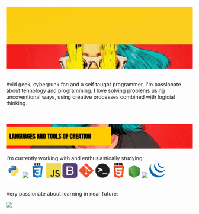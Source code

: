 <!--
**Haldgerd/Haldgerd** is a ✨ _special_ ✨ repository because its `README.md` (this file) appears on your GitHub profile.

Here are some ideas to get you started:

- 🔭 I’m currently working on ...
- 🌱 I’m currently learning ...
- 👯 I’m looking to collaborate on ...
- 🤔 I’m looking for help with ...
- 💬 Ask me about ...
- 📫 How to reach me: ...
- 😄 Pronouns: ...
- ⚡ Fun fact: ...
-->

![Haldgerd Banner](./Images/haldgerd_banner2.gif)
<br><br>

<div align="left">
  Avid geek, cyberpunk fan and a self taught programmer. I'm passionate about tehnology and programming. I love solving problems using uncoventional ways, using creative processes combined with logicial thinking.
</div>
<br><br>

![languages banner](./Images/language_banner.png)
<br>

<div align="left">
  I'm currently working with and enthusiastically studying:
  <br>
  <img src="https://raw.githubusercontent.com/github/explore/80688e429a7d4ef2fca1e82350fe8e3517d3494d/topics/python/python.png" height="40">
  <img src="https://caktus-website-production-2015.s3.amazonaws.com/media/blog-images/logo.png" height="40px">
  <img src="https://raw.githubusercontent.com/github/explore/80688e429a7d4ef2fca1e82350fe8e3517d3494d/topics/css/css.png" height="40">
  <img src="https://raw.githubusercontent.com/github/explore/80688e429a7d4ef2fca1e82350fe8e3517d3494d/topics/javascript/javascript.png" height="40">
  <img src="https://raw.githubusercontent.com/github/explore/80688e429a7d4ef2fca1e82350fe8e3517d3494d/topics/bootstrap/bootstrap.png" height="40">
  <img src="https://raw.githubusercontent.com/devicons/devicon/c5378d6c2510ffa0b3e4475af95618a8048d6cf1/icons/git/git-original.svg" style="max-width:100%;" height="40px">
  <img src="https://raw.githubusercontent.com/github/explore/80688e429a7d4ef2fca1e82350fe8e3517d3494d/topics/terminal/terminal.png" height="40">
  <img src="https://raw.githubusercontent.com/github/explore/80688e429a7d4ef2fca1e82350fe8e3517d3494d/topics/html/html.png" height="40">
  <img src="https://raw.githubusercontent.com/devicons/devicon/d00d0969292a6569d45b06d3f350f463a0107b0d/icons/nodejs/nodejs-original.svg" alt="nodejs" style="max-width:100%;" width="35" height="35">
  <img src="https://camo.githubusercontent.com/9f1816fe8f44878d77803324ce8e3e1c4d2afc4e3f167b237e93848d3597d4fc/68747470733a2f2f75706c6f61642e77696b696d656469612e6f72672f77696b6970656469612f636f6d6d6f6e732f7468756d622f392f39612f56697375616c5f53747564696f5f436f64655f312e33355f69636f6e2e7376672f3130323470782d56697375616c5f53747564696f5f436f64655f312e33355f69636f6e2e7376672e706e67" data-canonical-src="https://upload.wikimedia.org/wikipedia/commons/thumb/9/9a/Visual_Studio_Code_1.35_icon.svg/1024px-Visual_Studio_Code_1.35_icon.svg.png" height="40px">
  <img src="https://raw.githubusercontent.com/devicons/devicon/master/icons/jquery/jquery-original.svg" style="max-width:100%;" width="45px">
  <br><br>

  <p>Very passionate about learning in near future:</p>
  <img src="https://camo.githubusercontent.com/5b44cc6b7ca4660663b445cae08a0468fcd8b8f07afb17f2ef55adea89a7d4c4/68747470733a2f2f692e696d6775722e636f6d2f6f344653655a362e706e67" data-canonical-src="https://i.imgur.com/o4FSeZ6.png" style="max-width:100%;" width="45px">

</div>
<br>

<!--![contact banner](./Images/contact_banner2.png)
<br>
<p>For all things programming and geek related, contact me at my github page.
<p>[UNDER CONSTRUCTION]</p>-->
